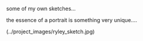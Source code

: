 some of my own sketches...

the essence of a portrait is something very unique....

(../project_images/ryley_sketch.jpg)
